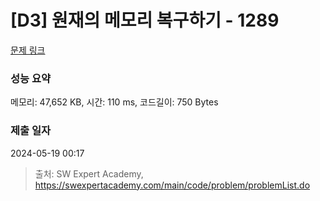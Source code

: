 # [D3] 원재의 메모리 복구하기 - 1289 

[문제 링크](https://swexpertacademy.com/main/code/problem/problemDetail.do?contestProbId=AV19AcoKI9sCFAZN) 

### 성능 요약

메모리: 47,652 KB, 시간: 110 ms, 코드길이: 750 Bytes

### 제출 일자

2024-05-19 00:17



> 출처: SW Expert Academy, https://swexpertacademy.com/main/code/problem/problemList.do